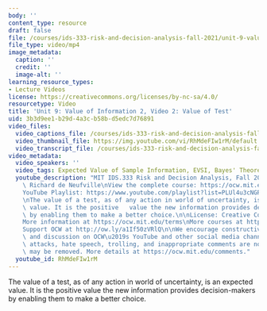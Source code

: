 ```yaml
---
body: ''
content_type: resource
draft: false
file: /courses/ids-333-risk-and-decision-analysis-fall-2021/unit-9-value-of-info-video-2_360p_16_9.mp4
file_type: video/mp4
image_metadata:
  caption: ''
  credit: ''
  image-alt: ''
learning_resource_types:
- Lecture Videos
license: https://creativecommons.org/licenses/by-nc-sa/4.0/
resourcetype: Video
title: 'Unit 9: Value of Information 2, Video 2: Value of Test'
uid: 3b3d9ee1-b29d-4a3c-b58b-d5edc7d76891
video_files:
  video_captions_file: /courses/ids-333-risk-and-decision-analysis-fall-2021/14Hyf8aPYY1wl41gANNMmO3uvFkHRORrJ_transcript.webvtt
  video_thumbnail_file: https://img.youtube.com/vi/RhMdeFIw1rM/default.jpg
  video_transcript_file: /courses/ids-333-risk-and-decision-analysis-fall-2021/14Hyf8aPYY1wl41gANNMmO3uvFkHRORrJ_transcript.pdf
video_metadata:
  video_speakers: ''
  video_tags: Expected Value of Sample Information, EVSI, Bayes' Theorem
  youtube_description: "MIT IDS.333 Risk and Decision Analysis, Fall 2021\nInstructor:\
    \ Richard de Neufville\nView the complete course: https://ocw.mit.edu/courses/ids-333-risk-and-decision-analysis-fall-2021/\n\
    YouTube Playlist: https://www.youtube.com/playlist?list=PLUl4u3cNGP62jwhTqp8_1kwrkDkxZhpQC\n\
    \nThe value of a test, as of any action in world of uncertainty, is an expected\
    \ value. It is the positive   value the new information provides decision-makers\
    \ by enabling them to make a better choice.\n\nLicense: Creative Commons BY-NC-SA\n\
    More information at https://ocw.mit.edu/terms\nMore courses at https://ocw.mit.edu\n\
    Support OCW at http://ow.ly/a1If50zVRlQ\n\nWe encourage constructive comments\
    \ and discussion on OCW\u2019s YouTube and other social media channels. Personal\
    \ attacks, hate speech, trolling, and inappropriate comments are not allowed and\
    \ may be removed. More details at https://ocw.mit.edu/comments."
  youtube_id: RhMdeFIw1rM
---
```

The value of a test, as of any action in world of uncertainty, is an expected value. It is the positive value the new information provides decision-makers by enabling them to make a better choice.